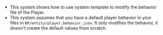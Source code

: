 - This system shows how to use system template to modify the behavior file of the Player.
- This system assumes that you have a default player behavior in your files in `BP/entity/player.behavior.json`. It only modifies the behavior, it doesn't create the default values from scratch.
